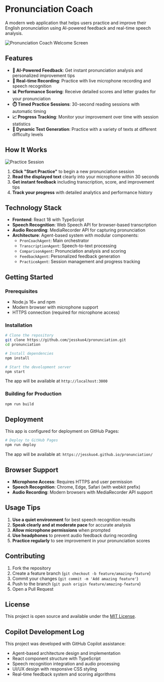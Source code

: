 # Pronunciation Coach

A modern web application that helps users practice and improve their English pronunciation using AI-powered feedback and real-time speech analysis.

![Pronunciation Coach Welcome Screen](https://github.com/user-attachments/assets/0c3b3c60-daf6-4f00-b5c7-dce3caced035)

## Features

- **🎯 AI-Powered Feedback**: Get instant pronunciation analysis and personalized improvement tips
- **🎤 Real-time Recording**: Practice with live microphone recording and speech recognition
- **📊 Performance Scoring**: Receive detailed scores and letter grades for your pronunciation
- **⏱️ Timed Practice Sessions**: 30-second reading sessions with automatic timing
- **📈 Progress Tracking**: Monitor your improvement over time with session statistics
- **🔄 Dynamic Text Generation**: Practice with a variety of texts at different difficulty levels

## How It Works

![Practice Session](https://github.com/user-attachments/assets/ab137e85-b747-4089-87a2-54862a74263d)

1. **Click "Start Practice"** to begin a new pronunciation session
2. **Read the displayed text** clearly into your microphone within 30 seconds
3. **Get instant feedback** including transcription, score, and improvement tips
4. **Track your progress** with detailed analytics and performance history

## Technology Stack

- **Frontend**: React 18 with TypeScript
- **Speech Recognition**: Web Speech API for browser-based transcription
- **Audio Recording**: MediaRecorder API for capturing pronunciation
- **Architecture**: Agent-based system with modular components:
  - `PronCoachAgent`: Main orchestrator
  - `TranscriptionAgent`: Speech-to-text processing
  - `ComparisonAgent`: Pronunciation analysis and scoring
  - `FeedbackAgent`: Personalized feedback generation
  - `PracticeAgent`: Session management and progress tracking

## Getting Started

### Prerequisites

- Node.js 16+ and npm
- Modern browser with microphone support
- HTTPS connection (required for microphone access)

### Installation

```bash
# Clone the repository
git clone https://github.com/jesskuo4/pronunciation.git
cd pronunciation

# Install dependencies
npm install

# Start the development server
npm start
```

The app will be available at `http://localhost:3000`

### Building for Production

```bash
npm run build
```

## Deployment

This app is configured for deployment on GitHub Pages:

```bash
# Deploy to GitHub Pages
npm run deploy
```

The app will be available at: `https://jesskuo4.github.io/pronunciation/`

## Browser Support

- **Microphone Access**: Requires HTTPS and user permission
- **Speech Recognition**: Chrome, Edge, Safari (with webkit prefix)
- **Audio Recording**: Modern browsers with MediaRecorder API support

## Usage Tips

1. **Use a quiet environment** for best speech recognition results
2. **Speak clearly and at moderate pace** for accurate analysis
3. **Allow microphone permissions** when prompted
4. **Use headphones** to prevent audio feedback during recording
5. **Practice regularly** to see improvement in your pronunciation scores

## Contributing

1. Fork the repository
2. Create a feature branch (`git checkout -b feature/amazing-feature`)
3. Commit your changes (`git commit -m 'Add amazing feature'`)
4. Push to the branch (`git push origin feature/amazing-feature`)
5. Open a Pull Request

## License

This project is open source and available under the [MIT License](LICENSE).

## Copilot Development Log

This project was developed with GitHub Copilot assistance:
- Agent-based architecture design and implementation
- React component structure with TypeScript
- Speech recognition integration and audio processing
- UI/UX design with responsive CSS styling
- Real-time feedback system and scoring algorithms